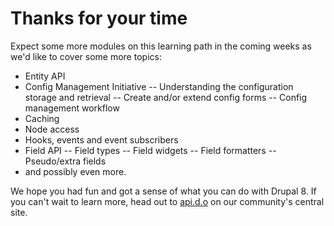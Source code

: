# Thanks for your time

Expect some more modules on this learning path in the coming weeks as we'd like to cover some more topics:

- Entity API
- Config Management Initiative
 -- Understanding the configuration storage and retrieval
 -- Create and/or extend config forms
 -- Config management workflow
- Caching
- Node access
- Hooks, events and event subscribers
- Field API
 -- Field types
 -- Field widgets
 -- Field formatters
 -- Pseudo/extra fields
- and possibly even more.

We hope you had fun and got a sense of what you can do with Drupal 8. If you can't wait to learn more, head out to [api.d.o](https://api.drupal.org/api/drupal/8) on our community's central site.

